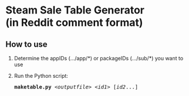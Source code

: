Steam Sale Table Generator<br />(in Reddit comment format)
=================

## How to use

1. Determine the appIDs (.../app/\*) or packageIDs (.../sub/\*) you want to use
2. Run the Python script:

    <pre><b>maketable.py</b> &lt;<i>outputfile</i>&gt; &lt;<i>id1</i>&gt; [<i>id2</i>...]</pre>
